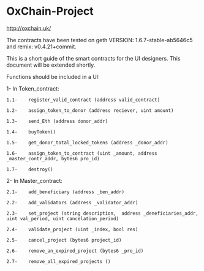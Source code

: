 # OxChain-Project
http://oxchain.uk/

The contracts have been tested on geth VERSION: 1.6.7-stable-ab5646c5 and remix: v0.4.21+commit.

This is a short guide of the smart contracts for the UI designers. This document will be extended shortly. 


Functions should be included in a UI:

1-	In Token_contract:

    1.1-	register_valid_contract (address valid_contract)
  
    1.2-	assign_token_to_donor (address reciever, uint amount)
  
    1.3-	send_Eth (address donor_addr)

    1.4-	buyToken()
  
    1.5-	get_donor_total_locked_tokens (address _donor_addr)
  
    1.6-	assign_token_to_contract (uint _amount, address _master_contr_addr, bytes6 pro_id)
  
    1.7-	destroy()

2-	In Master_contract:

    2.1-	add_beneficiary (address _ben_addr)
  
    2.2-	add_validators (address _validator_addr)
  
    2.3-	set_project (string description,  address _deneficiaries_addr, uint val_period, uint cancelation_period)
  
    2.4-	validate_project (uint _index, bool res)
  
    2.5-	cancel_project (bytes6 project_id)
  
    2.6-	remove_an_expired_project (bytes6 _pro_id)
  
    2.7-	remove_all_expired_projects ()


